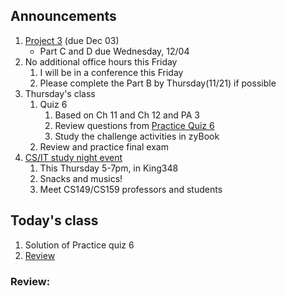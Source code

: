 ## Announcements
1. [Project 3](https://w3.cs.jmu.edu/cs149/f24/pa/pa3/) (due Dec 03)
   - Part C and D due Wednesday, 12/04
2. No additional office hours this Friday
   1. I will be in a conference this Friday
   2. Please complete the Part B by Thursday(11/21) if possible
3. Thursday's class
   1. Quiz 6
      1. Based on Ch 11 and Ch 12 and PA 3
      2. Review questions from [Practice Quiz 6](https://w3.cs.jmu.edu/cs149/f24/quiz/practice6/)
      3. Study the challenge activities in zyBook
   2. Review and practice final exam
4. [CS/IT study night event](https://w3.cs.jmu.edu/cs149/f24/csit/wit_study_night/)
   1. This Thursday 5-7pm, in King348
   2. Snacks and musics!
   3. Meet CS149/CS159 professors and students


## Today's class
1. Solution of Practice quiz 6
2. [Review](review_chaps_9-12\index.md)


### Review:
